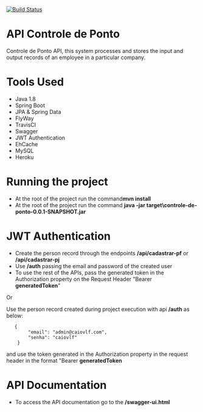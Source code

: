 
[![Build Status](https://travis-ci.org/caiovlf/api-controle-ponto.svg?branch=master)](https://travis-ci.org/caiovlf/api-controle-ponto)
# API Controle de Ponto
Controle de Ponto API, this system processes and stores the input and output records of an employee in a particular company.

# Tools Used
- Java 1.8
- Spring Boot
- JPA & Spring Data
- FlyWay
- TravisCI
- Swagger
- JWT Authentication
- EhCache
- MySQL
- Heroku

# Running the project
- At the root of the project run the command**mvn install**
- At the root of the project run the command **java -jar target\controle-de-ponto-0.0.1-SNAPSHOT.jar**

# JWT Authentication
- Create the person record through the endpoints **/api/cadastrar-pf** or **/api/cadastrar-pj**
- Use **/auth** passing the email and password of the created user
- To use the rest of the APIs, pass the generated token in the Authorization property on the Request Header  "Bearer **generatedToken**"

Or

Use the person record created during project execution with api **/auth** as below:

       {
        	"email": "admin@caiovlf.com",
        	"senha": "caiovlf"
        }

  
and use the token generated in the Authorization property in the request header in the format "Bearer  **generatedToken**

# API Documentation
- To access the API documentation go to the **/swagger-ui.html**
